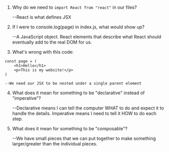 1. Why do we need to `import React from "react"` in our files?
    
    --React is what defines JSX

2. If I were to console.log(page) in index.js, what would show up?
   
    --A JavaScript object. React elements that describe what React should
    eventually add to the real DOM for us.

3. What's wrong with this code:
```
const page = (
    <h1>Hello</h1>
    <p>This is my website!</p>
)
```

    
    --We need our JSX to be nested under a single parent element

4. What does it mean for something to be "declarative" instead of "imperative"?
    
    --Declarative means I can tell the computer WHAT to do 
    and expect it to handle the details. Imperative means I need
    to tell it HOW to do each step.

5. What does it mean for something to be "composable"?
   
    --We have small pieces that we can put together to make something
    larger/greater than the individual pieces.